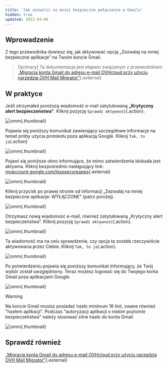 ```yaml
---
title: 'Jak zezwolić na mniej bezpieczne połączenia w Gmailu'
hidden: true
updated: 2022-04-06
---
```



## Wprowadzenie


Z tego przewodnika dowiesz się, jak aktywować opcję „Zezwalaj na mniej bezpieczne aplikacje” na Twoim koncie Gmail.

> [!primary] Ta dokumentacja jest etapem związanym z przewodnikiem
> [„Migracja konta Gmail do adresu e-mail OVHcloud przy użyciu narzędzia OVH Mail Migrator”](/pages/web_cloud/email_and_collaborative_solutions/migrating/migrate_gmail_to_ovhcloud_by_omm){.external}

## W praktyce

Jeśli otrzymałeś poniższą wiadomość e-mail zatytułowaną **„Krytyczny alert bezpieczeństwa”**. Kliknij pozycję `Sprawdź aktywność`{.action}.

![omm](images/OMM-gmail-security-01.png){.thumbnail}

Pojawia się poniższy komunikat zawierający szczegółowe informacje na temat próby użycia protokołu poza aplikacją Google. Kliknij `Tak, to ja`{.action}

![omm](images/OMM-gmail-security-02.png){.thumbnail}

Pojawi się poniższe okno informujące, że mimo zatwierdzenia blokada jest aktywna. Kliknij bezpośrednio następujący link: [myaccount.google.com/lesssecureapps](https://myaccount.google.com/lesssecureapps){.external}

![omm](images/OMM-gmail-security-03.png){.thumbnail}

Kliknij przycisk po prawej stronie od informacji „Zezwalaj na mniej bezpieczne aplikacje: WYŁĄCZONE” (patrz poniżej).

![omm](images/OMM-gmail-security-04.png){.thumbnail}

Otrzymasz nową wiadomość e-mail, również zatytułowaną „Krytyczny alert bezpieczeństwa”. Kliknij pozycję `Sprawdź aktywność`{.action}.

![omm](images/OMM-gmail-security-05.png){.thumbnail}

Ta wiadomość ma na celu sprawdzenie, czy opcja ta została rzeczywiście aktywowana przez Ciebie. Kliknij `Tak, to ja`{.action}.

![omm](images/OMM-gmail-security-06.png){.thumbnail}

Po potwierdzeniu pojawia się poniższy komunikat informujący, że Twój wybór został uwzględniony. Teraz możesz logować się do Twojego konta Gmail poza aplikacjami Google.

![omm](images/OMM-gmail-security-07.png){.thumbnail}

> [!warning]
>
> Na koncie Gmail musisz posiadać hasło minimum 16 linii, zwane również "hasłem aplikacji". Podczas "autoryzacji aplikacji o niskim poziomie bezpieczeństwa" należy stosować silne hasło do konta Gmail.
>
> ![omm](images/OMM-gmail-security-08.png){.thumbnail}
>

## Sprawdź również

[„Migracja konta Gmail do adresu e-mail OVHcloud przy użyciu narzędzia OVH Mail Migrator”](/pages/web_cloud/email_and_collaborative_solutions/migrating/migrate_gmail_to_ovhcloud_by_omm){.external}
